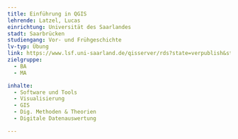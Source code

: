 ```yaml
---
title: Einführung in QGIS
lehrende: Latzel, Lucas
einrichtung: Universität des Saarlandes
stadt: Saarbrücken
studiengang: Vor- und Frühgeschichte
lv-typ: Übung
link: https://www.lsf.uni-saarland.de/qisserver/rds?state=verpublish&status=init&vmfile=no&publishid=152574&moduleCall=webInfo&publishConfFile=webInfo&publishSubDir=veranstaltung
zielgruppe:
  - BA
  - MA

inhalte:
  - Software und Tools
  - Visualisierung
  - GIS
  - Dig. Methoden & Theorien
  - Digitale Datenauswertung

---
```

 
